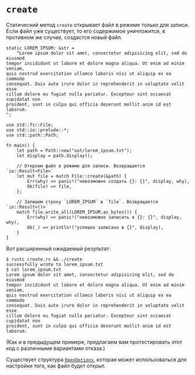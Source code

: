 # `create`

Статический метод `create` открывает файл в режиме только для записи. Если файл уже существует, то его содержимое уничтожится, в противном же случае, создастся новый файл.

```rust,ignore
static LOREM_IPSUM: &str =
    "Lorem ipsum dolor sit amet, consectetur adipisicing elit, sed do eiusmod
tempor incididunt ut labore et dolore magna aliqua. Ut enim ad minim veniam,
quis nostrud exercitation ullamco laboris nisi ut aliquip ex ea commodo
consequat. Duis aute irure dolor in reprehenderit in voluptate velit esse
cillum dolore eu fugiat nulla pariatur. Excepteur sint occaecat cupidatat non
proident, sunt in culpa qui officia deserunt mollit anim id est laborum.
";

use std::fs::File;
use std::io::prelude::*;
use std::path::Path;

fn main() {
    let path = Path::new("out/lorem_ipsum.txt");
    let display = path.display();

    // Откроем файл в режиме для записи. Возвращается `io::Result<File>`
    let mut file = match File::create(&path) {
        Err(why) => panic!("невозможно создать {}: {}", display, why),
        Ok(file) => file,
    };

    // Запишем строку `LOREM_IPSUM` в `file`. Возвращается `io::Result<()>`
    match file.write_all(LOREM_IPSUM.as_bytes()) {
        Err(why) => panic!("невозможно записать в {}: {}", display, why),
        Ok(_) => println!("успешно записано в {}", display),
    }
}
```

Вот расширенный ожидаемый результат:

```shell
$ rustc create.rs && ./create
successfully wrote to lorem_ipsum.txt
$ cat lorem_ipsum.txt
Lorem ipsum dolor sit amet, consectetur adipisicing elit, sed do eiusmod
tempor incididunt ut labore et dolore magna aliqua. Ut enim ad minim veniam,
quis nostrud exercitation ullamco laboris nisi ut aliquip ex ea commodo
consequat. Duis aute irure dolor in reprehenderit in voluptate velit esse
cillum dolore eu fugiat nulla pariatur. Excepteur sint occaecat cupidatat non
proident, sunt in culpa qui officia deserunt mollit anim id est laborum.
```

(Как и в предыдущем примере, предлагаем вам протестировать этот  код с различными вариантами отказа.)

Существует структура [`OpenOptions`], которая  может использоваться для настройки того, как файл будет открыт.


[`OpenOptions`]: https://doc.rust-lang.org/std/fs/struct.OpenOptions.html